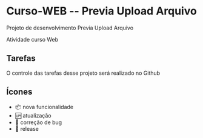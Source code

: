 # Curso-WEB -- Previa Upload Arquivo

Projeto de desenvolvimento Previa Upload Arquivo

Atividade curso Web

## Tarefas

O controle das tarefas desse projeto será realizado no Github

## Ícones

- :package: nova funcionalidade
- :up: atualização
- :bug: correção de bug
- :checkered_flag: release

